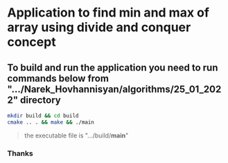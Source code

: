 # Application to find min and max of array using divide and conquer concept

## To build and run the application you need to run commands below from ".../Narek_Hovhannisyan/algorithms/25_01_2022" directory

```bash
mkdir build && cd build
cmake .. . && make && ./main
```

> the executable file is ".../build/**main**"

### Thanks
